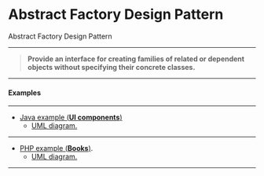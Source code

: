 # Abstract Factory Design Pattern

Abstract Factory Design Pattern 

___

> **Provide an interface for creating families of related or dependent objects 
without specifying their concrete classes.**

___
    
#### Examples

---
  * [Java example (**UI components**)](https://github.com/pierDipi/abstractFactoryDesignPattern/tree/master/abstractFactoryJava)
    * [UML diagram.](https://github.com/pierDipi/abstractFactoryDesignPattern/blob/master/abstractFactoryPHP/uml/abstractFactoryExample.png)

---
  * [PHP example (**Books**)](https://github.com/pierDipi/abstractFactoryDesignPattern/tree/master/abstractFactoryPHP).
    * [UML diagram.](https://github.com/pierDipi/abstractFactoryDesignPattern/blob/master/abstractFactoryJava/uml/abstractFactoryExample.png)
    
___
